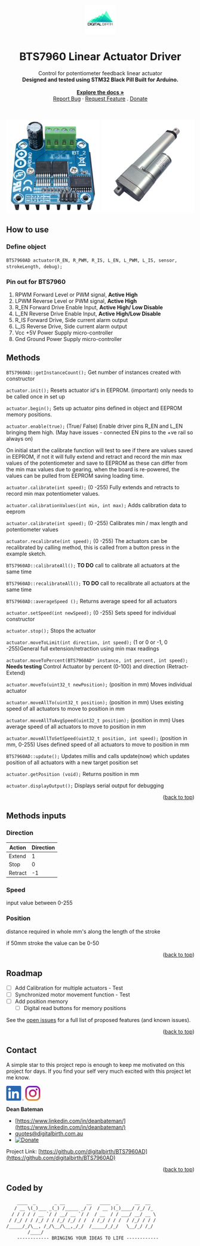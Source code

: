 <div id="top"></div>

<!-- PROJECT LOGO -->
<br />
<div align="center">
  <a href="https://github.com/digitalbirth/BTS7960AD">
    <img src="images/logo_bg.png" alt="Logo" width="80" height="80">
  </a>
  <h1 align="center">BTS7960 Linear Actuator Driver</h1>
  <p align="center">
    Control for potentiometer feedback linear actuator
    <br />
    <strong>Designed and tested using STM32 Black Pill Built for Arduino.</strong>
    <br />
    <br />
    <a href="https://github.com/digitalbirth/BTS7960AD"><strong>Explore the docs »</strong></a>
    <br />
    <a href="https://github.com/digitalbirth/BTS7960AD/issues">Report Bug</a>
    ·
    <a href="https://github.com/digitalbirth/BTS7960AD/issues">Request Feature</a>
    .
    <a href="https://www.paypal.com/cgi-bin/webscr?cmd=_s-xclick&hosted_button_id=YFJKGDDSEL7D2">Donate</a>
  </p>
</div>
<br />
<br />
<div align="center">
        <img src="images/bts7960-h-bridge-motor-driver-max-43a.jpg" width="250"/>
        <img src="images/linear-actuator.jpg" width="250"/>
</div>


## How to use

### Define object

`BTS7960AD actuator(R_EN, R_PWM, R_IS, L_EN, L_PWM, L_IS, sensor, strokeLength, debug);`

### Pin out for BTS7960

1. RPWM Forward Level or PWM signal, **Active High**
2. LPWM Reverse Level or PWM signal, **Active High**
3. R_EN Forward Drive Enable Input, **Active High/ Low Disable**
4. L_EN Reverse Drive Enable Input, **Active High/Low Disable**
5. R_IS Forward Drive, Side current alarm output
6. L_IS Reverse Drive, Side current alarm output
7. Vcc +5V Power Supply micro-controller
8. Gnd Ground Power Supply micro-controller

## Methods
`BTS7960AD::getInstanceCount();`                    Get number of instances created with constructor

`actuator.init();`                                  Resets actuator id's in EEPROM. (important) only needs to be called once in set up

`actuator.begin();`                                 Sets up actuator pins defined in object and EEPROM memory positions.

`actuator.enable(true);`                            (True/ False) Enable driver pins R_EN and L_EN bringing them high. (May have issues - connected EN pins to the +ve rail so always on)

On initial start the calibrate function will test to see if there are values saved in EEPROM, if not it will fully extend and retract and record the min max values of the potentiometer and save to EEPROM as these can differ from the min max values due to gearing, when the board is re-powered, the values can be pulled from EEPROM saving loading time.

`actuator.calibrate(int speed);`                    (0 -255) Fully extends and retracts to record min max potentiometer values. 

`actuator.calibrationValues(int min, int max);`     Adds calibration data to eeprom

`actuator.calibrate(int speed);`                    (0 -255) Calibrates min / max length and potentiometer values

`actuator.recalibrate(int speed);`                  (0 -255) The actuators can be recalibrated by calling method, this is called from a button press in the example sketch.

`BTS7960AD::calibrateAll();`                        **TO DO** call to calibrate all actuators at the same time

`BTS7960AD::recalibrateAll();`                      **TO DO** call to recalibrate all actuators at the same time

`BTS7960AD::averageSpeed ();`                       Returns average speed for all actuators

`actuator.setSpeed(int newSpeed);`                  (0 -255) Sets speed for individual constructor

`actuator.stop();`                                                        Stops the actuator  

`actuator.moveToLimit(int direction, int speed);`                         (1 or 0 or -1, 0 -255)General full extension/retraction using min max readings

`actuator.moveToPercent(BTS7960AD* instance, int percent, int speed);`   **Needs testing** Control Actuator by percent (0-100) and direction (Retract-Extend)

`actuator.moveTo(uint32_t newPosition);`                                 (position in mm) Moves individual actuator

`actuator.moveAllTo(uint32_t position);`                                 (position in mm) Uses existing speed of all actuators to move to position in mm

`actuator.moveAllToAvgSpeed(uint32_t position);`                         (position in mm) Uses average speed of all actuators to move to position in mm

`actuator.moveAllToSetSpeed(uint32_t position, int speed);`              (position in mm, 0-255) Uses defined speed of all actuators to move to position in mm

`BTS7960AD::update();`                                                  Updates millis and calls update(now) which updates position of all actuators with a new target position set

`actuator.getPosition (void);`                                          Returns position in mm

`actuator.displayOutput();`                                             Displays serial output for debugging


<p align="right">(<a href="#top">back to top</a>)</p>

## Methods inputs

### Direction

| Action  | Direction |
| ------------- | ------------- |
| Extend  | 1  |
| Stop  | 0  |
| Retract  | -1  |

### Speed

input value between 0-255

### Position

distance required in whole mm's along the length of the stroke

if 50mm stroke the value can be 0-50

<p align="right">(<a href="#top">back to top</a>)</p>

<!-- ROADMAP -->
## Roadmap

- [ ] Add Calibration for multiple actuators - Test
- [ ] Synchronized motor movement function - Test
- [ ] Add position memory
    - [ ] Digital read buttons for memory positions

See the [open issues](https://github.com/digitalbirth/BTS7960AD/issues) for a full list of proposed features (and known issues).

<p align="right">(<a href="#top">back to top</a>)</p>


<!-- CONTACT -->
## Contact

A simple star to this project repo is enough to keep me motivated on this project for days. If you find your self very much excited with this project let me know.

[<img src="images/linkedin.png" height="40em" align="center" alt="Follow Digital Birth on LinkedIn" title="Follow Digital Birth on LinkedIn"/>](https://www.linkedin.com/company/digitalbirth)
[<img src="images/instagram.svg" height="40em" align="center" alt="Follow Digital Birth on Instagram" title="Follow Digital Birth on Instagram"/>](https://www.instagram.com/digitalbirthau/)

**Dean Bateman** 
- [https://www.linkedin.com/in/deanbateman/](https://www.linkedin.com/in/deanbateman/) 
- quotes@digitalbirth.com.au
- [![Donate](https://img.shields.io/badge/Donate-PayPal-green.svg)](https://www.paypal.com/cgi-bin/webscr?cmd=_s-xclick&hosted_button_id=YFJKGDDSEL7D2)





Project Link: [https://github.com/digitalbirth/BTS7960AD](https://github.com/digitalbirth/BTS7960AD)

<p align="right">(<a href="#top">back to top</a>)</p>

## Coded by


        ____  _       _ __        __   ____  _      __  __
       / __ \(_)___ _(_) /_____ _/ /  / __ )(_)____/ /_/ /_    
	  / / / / / __ `/ / __/ __ `/ /  / __  / / ___/ __/ __ \   
	 / /_/ / / /_/ / / /_/ /_/ / /  / /_/ / / /  / /_/ / / /  
	/_____/_/\__, /_/\__/\__,_/_/  /_____/_/_/   \__/_/ /_/ 
            /____/    
        ------------ BRINGING YOUR IDEAS TO LIFE ------------                                      